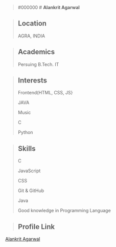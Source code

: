 > #000000 # **Alankrit Agarwal**

> ## **Location**
> AGRA, INDIA

> ## **Academics**
> Persuing B.Tech. IT

> ## **Interests**
> Frontend(HTML, CSS, JS}
> 
> JAVA
> 
> Music
> 
> C
> 
> Python

> ## **Skills**
> C
> 
> JavaScript
> 
> CSS
> 
> Git & GitHub
> 
> Java
> 
> Good knowledge in Programming Language

> ## **Profile Link**
[Alankrit Agarwal](https://github.com/alankrit98)
